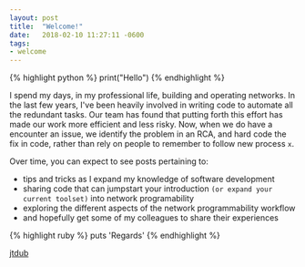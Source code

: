 ```yaml
---
layout: post
title:  "Welcome!"
date:   2018-02-10 11:27:11 -0600
tags:
- welcome
---
```

{% highlight python %}
print("Hello")
{% endhighlight %}

I spend my days, in my professional life, building and operating networks. In the last few years, I've been heavily involved in writing code to automate all the redundant tasks. Our team has found that putting forth this effort has made our work more efficient and less risky. Now, when we do have a encounter an issue, we identify the problem in an RCA, and hard code the fix in code, rather than rely on people to remember to follow new process `x`.

Over time, you can expect to see posts pertaining to:

* tips and tricks as I expand my knowledge of software development
* sharing code that can jumpstart your introduction `(or expand your current toolset)` into network programability
* exploring the different aspects of the network programmability workflow
* and hopefully get some of my colleagues to share their experiences

{% highlight ruby %}
puts 'Regards'
{% endhighlight %}

[jtdub][jtdub-gh]

[jtdub-gh]: https://github.com/jtdub
